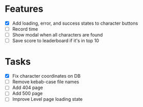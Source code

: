 # Features

- [x] Add loading, error, and success states to character buttons
- [ ] Record time
- [ ] Show modal when all characters are found
- [ ] Save score to leaderboard if it's in top 10

# Tasks

- [x] Fix character coordinates on DB
- [ ] Remove kebab-case file names
- [ ] Add 404 page
- [ ] Add 500 page
- [ ] Improve Level page loading state